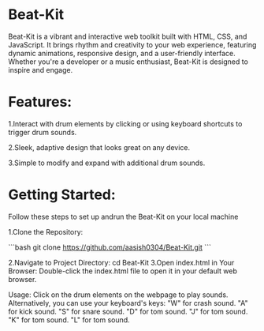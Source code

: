 # Beat-Kit
Beat-Kit is a vibrant and interactive web toolkit built with HTML, CSS, and JavaScript. It brings rhythm and creativity to your web experience, featuring dynamic animations, responsive design, and a user-friendly interface. Whether you're a developer or a music enthusiast, Beat-Kit is designed to inspire and engage.


 # Features:

 1.Interact with drum elements by clicking or using keyboard shortcuts to trigger drum sounds.

 
 2.Sleek, adaptive design that looks great on any device.

 
 3.Simple to modify and expand with additional drum sounds.

 # Getting Started:
 Follow these steps to set up andrun the Beat-Kit on your local machine

 
  1.Clone the Repository:

 
 \`\`\`bash
git clone https://github.com/aasish0304/Beat-Kit.git
\`\`\`


 2.Navigate to Project Directory:
  cd Beat-Kit
 3.Open index.html in Your Browser: Double-click the index.html file to open it in your default web browser.

Usage:
Click on the drum elements on the webpage to play sounds.
Alternatively, you can use your keyboard's keys:
"W" for crash sound.
"A" for kick sound.
"S" for snare sound.
"D" for tom sound.
"J" for tom sound.
"K" for tom sound.
"L" for tom sound.



